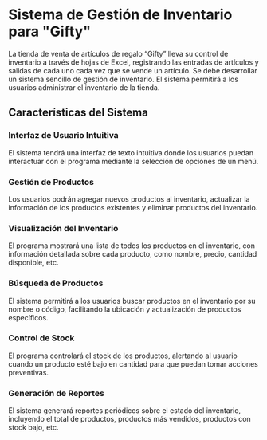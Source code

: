 # Sistema de Gestión de Inventario para "Gifty"

La tienda de venta de artículos de regalo “Gifty” lleva su control de inventario a través de hojas de Excel, registrando las entradas de artículos y salidas de cada uno cada vez que se vende un artículo. Se debe desarrollar un sistema sencillo de gestión de inventario. El sistema permitirá a los usuarios administrar el inventario de la tienda.

## Características del Sistema

### Interfaz de Usuario Intuitiva
El sistema tendrá una interfaz de texto intuitiva donde los usuarios puedan interactuar con el programa mediante la selección de opciones de un menú.

### Gestión de Productos
Los usuarios podrán agregar nuevos productos al inventario, actualizar la información de los productos existentes y eliminar productos del inventario.

### Visualización del Inventario
El programa mostrará una lista de todos los productos en el inventario, con información detallada sobre cada producto, como nombre, precio, cantidad disponible, etc.

### Búsqueda de Productos
El sistema permitirá a los usuarios buscar productos en el inventario por su nombre o código, facilitando la ubicación y actualización de productos específicos.

### Control de Stock
El programa controlará el stock de los productos, alertando al usuario cuando un producto esté bajo en cantidad para que puedan tomar acciones preventivas.

### Generación de Reportes
El sistema generará reportes periódicos sobre el estado del inventario, incluyendo el total de productos, productos más vendidos, productos con stock bajo, etc.
